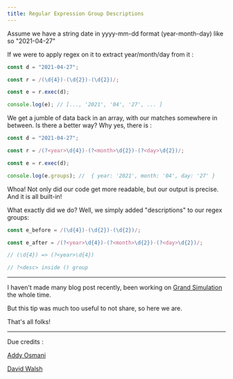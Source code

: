 ```yaml
---
title: Regular Expression Group Descriptions
---
```


Assume we have a string date in yyyy-mm-dd format (year-month-day) like so "2021-04-27"

If we were to apply regex on it to extract year/month/day from it :

```javascript
const d = "2021-04-27";

const r = /(\d{4})-(\d{2})-(\d{2})/;

const e = r.exec(d);

console.log(e); // [..., '2021', '04', '27', ... ]
```

We get a jumble of data back in an array, with our matches somewhere in between. Is there a better way? Why yes, there is :

```javascript
const d = "2021-04-27";

const r = /(?<year>\d{4})-(?<month>\d{2})-(?<day>\d{2})/;

const e = r.exec(d);

console.log(e.groups); //  { year: '2021', month: '04', day: '27' }
```

Whoa! Not only did our code get more readable, but our output is precise. And it is all built-in!

What exactly did we do? Well, we simply added "descriptions" to our regex groups:

```javascript
const e_before = /(\d{4})-(\d{2})-(\d{2})/;

const e_after = /(?<year>\d{4})-(?<month>\d{2})-(?<day>\d{2})/;

// (\d{4}) => (?<year>\d{4})

// ?<desc> inside () group
```

---

I haven't made many blog post recently, been working on [Grand Simulation](/gs) the whole time.

But this tip was much too useful to not share, so here we are.

That's all folks!

---

Due credits :

[Addy Osmani](https://twitter.com/addyosmani/status/1386031624232456194/photo/1)

[David Walsh](https://davidwalsh.name/regular-expression-match-groups)

